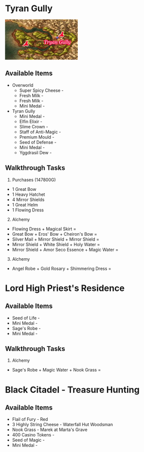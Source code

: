 # Tyran Gully

![Tyran Gully](images/tyranGully.png)

## Available Items

* Overworld
  * Super Spicy Cheese -
  * Fresh Milk -
  * Fresh Milk -
  * Mini Medal -
* Tyran Gully
  * Mini Medal -
  * Elfin Elixir -
  * Slime Crown -
  * Staff of Anti-Magic -
  * Premium Mould -
  * Seed of Defense -
  * Mini Medal -
  * Yggdrasil Dew -

## Walkthrough Tasks

1. Purchases (147800G)
  * 1 Great Bow
  * 1 Heavy Hatchet
  * 4 Mirror Shields
  * 1 Great Helm
  * 1 Flowing Dress
2. Alchemy
  * Flowing Dress + Magical Skirt =
  * Great Bow + Eros' Bow + Cheiron's Bow =
  * Silver Mail + Mirror Shield + Mirror Shield =
  * Mirror Shield + White Shield + Holy Water =
  * Mirror Shield + Amor Seco Essence + Magic Water =
3. Alchemy
  * Angel Robe + Gold Rosary + Shimmering Dress =

# Lord High Priest's Residence

## Available Items

* Seed of Life -
* Mini Medal -
* Sage's Robe -
* Mini Medal -

## Walkthrough Tasks

1. Alchemy
  * Sage's Robe + Magic Water + Nook Grass =

# Black Citadel - Treasure Hunting

## Available Items

* Flail of Fury - Red
* 3 Highly String Cheese - Waterfall Hut Woodsman
* Nook Grass - Marek at Marta's Grave
* 400 Casino Tokens -
* Seed of Magic -
* Mini Medal -
